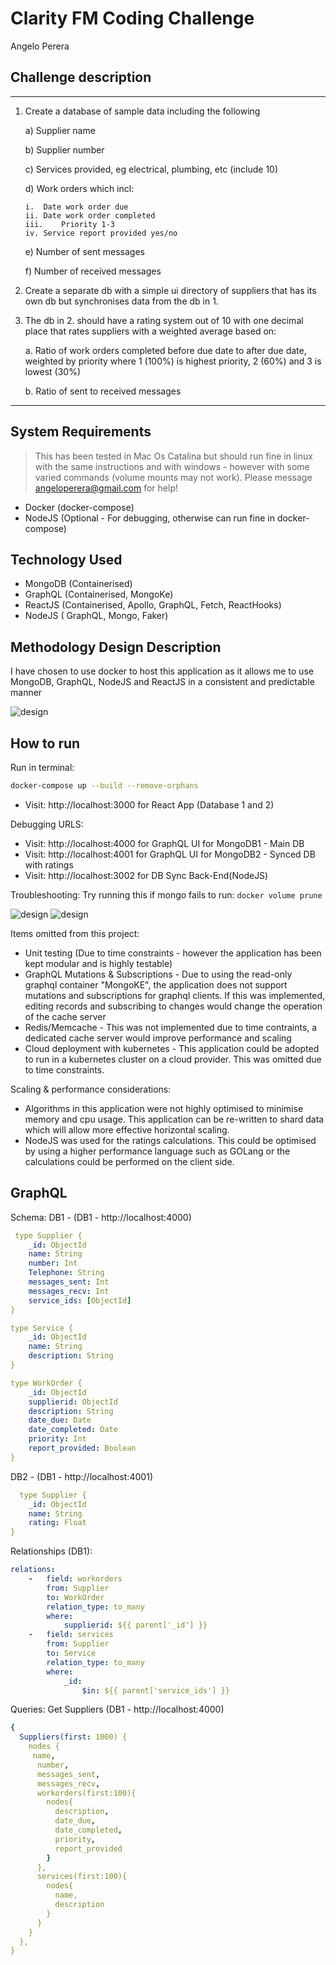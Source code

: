 # Clarity FM Coding Challenge
Angelo Perera

## Challenge description
---
1.	Create a database of sample data including the following

    a)	Supplier name

    b)	Supplier number

    c)	Services provided, eg electrical, plumbing, etc (include 10)
  
    d)	Work orders which incl:

        i.	Date work order due
        ii.	Date work order completed
        iii.	Priority 1-3
        iv.	Service report provided yes/no
    e)	Number of sent messages

    f) Number of received messages
  
2.	Create a separate db with a simple ui directory of suppliers that has its own db but synchronises data from the db in 1.

3.	The db in 2. should have a rating system out of 10 with one decimal place that rates suppliers with a weighted average based on:

    a.	Ratio of work orders completed before due date to after due date, weighted by priority where 1 (100%) is highest priority, 2 (60%) and 3 is lowest (30%)
    
    b.	Ratio of sent to received messages

---

## System Requirements
> This has been tested in Mac Os Catalina but should run fine in linux with the same instructions and with windows - however with some varied commands (volume mounts may not work). Please message angeloperera@gmail.com for help!
* Docker (docker-compose)
* NodeJS (Optional - For debugging, otherwise can run fine in docker-compose)


## Technology Used
* MongoDB (Containerised)
* GraphQL (Containerised, MongoKe)
* ReactJS (Containerised, Apollo, GraphQL, Fetch, ReactHooks)
* NodeJS ( GraphQL, Mongo, Faker)


## Methodology Design Description
I have chosen to use docker to host this application as it allows me to use MongoDB, GraphQL, NodeJS and ReactJS in a consistent and predictable manner

![design](ClarityDesign.png "Architectural Design")

## How to run
Run in terminal:
```bash
docker-compose up --build --remove-orphans
```

* Visit: http://localhost:3000 for React App (Database 1 and 2)

Debugging URLS:
* Visit: http://localhost:4000 for GraphQL UI for MongoDB1 - Main DB
* Visit: http://localhost:4001 for GraphQL UI for MongoDB2 - Synced DB with ratings
* Visit: http://localhost:3002 for DB Sync Back-End(NodeJS)

Troubleshooting:
Try running this if mongo fails to run:
`docker volume prune`

![design](db1.png "Database 1")
![design](db2.png "Database 2")

Items omitted from this project:
* Unit testing (Due to time constraints - however the application has been kept modular and is highly testable)
* GraphQL Mutations & Subscriptions - Due to using the read-only graphql container "MongoKE", the application does not support mutations and subscriptions for graphql clients. If this was implemented, editing records and subscribing to changes would change the operation of the cache server
* Redis/Memcache - This was not implemented due to time contraints, a dedicated cache server would improve performance and scaling
* Cloud deployment with kubernetes - This application could be adopted to run in a kubernetes cluster on a cloud provider. This was omitted due to time constraints.

Scaling & performance considerations:
* Algorithms in this application were not highly optimised to minimise memory and cpu usage. This application can be re-written to shard data which will allow more effective horizontal scaling.
* NodeJS was used for the ratings calculations. This could be optimised by using a higher performance language such as GOLang or the calculations could be performed on the client side.

## GraphQL
Schema:
DB1 -  (DB1 - http://localhost:4000)
```yml
 type Supplier {
    _id: ObjectId
    name: String
    number: Int
    Telephone: String
    messages_sent: Int
    messages_recv: Int
    service_ids: [ObjectId]
}

type Service {
    _id: ObjectId
    name: String
    description: String
}

type WorkOrder {
    _id: ObjectId
    supplierid: ObjectId
    description: String
    date_due: Date
    date_completed: Date
    priority: Int
    report_provided: Boolean
}
```
DB2 -  (DB1 - http://localhost:4001)
```yml
  type Supplier {
    _id: ObjectId
    name: String
    rating: Float
}
```

Relationships (DB1):
```yml
relations:
    -   field: workorders
        from: Supplier
        to: WorkOrder
        relation_type: to_many
        where:
            supplierid: ${{ parent['_id'] }}
    -   field: services
        from: Supplier
        to: Service
        relation_type: to_many
        where:
            _id: 
                $in: ${{ parent['service_ids'] }}            
```

Queries:
Get Suppliers (DB1 - http://localhost:4000)
```yml
{
  Suppliers(first: 1000) {
    nodes {
     name,
      number,
      messages_sent,
      messages_recv,
      workorders(first:100){
        nodes{
          description,
          date_due,
          date_completed,
          priority,
          report_provided
        }
      },
      services(first:100){
        nodes{
          name,
          description
        }
      }
    }
  },
}
```